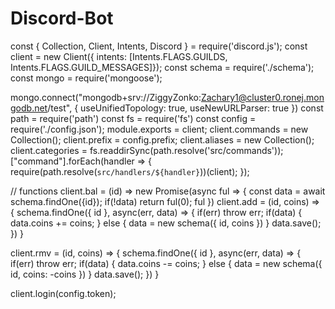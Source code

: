 # Discord-Bot

const { Collection, Client, Intents, Discord } = require('discord.js');
const client = new Client({ intents: [Intents.FLAGS.GUILDS, Intents.FLAGS.GUILD_MESSAGES]});
const schema = require('./schema');
const mongo = require('mongoose');

mongo.connect("mongodb+srv://ZiggyZonko:Zachary1@cluster0.ronej.mongodb.net/test", {
    useUnifiedTopology: true,
    useNewURLParser: true
})
const path = require('path')
const fs = require('fs')
const config = require('./config.json');
module.exports = client;
client.commands = new Collection();
client.prefix = config.prefix;
client.aliases = new Collection();
client.categories = fs.readdirSync(path.resolve('src/commands'));
["command"].forEach(handler => {
    require(path.resolve(`src/handlers/${handler}`))(client);
}); 

// functions
client.bal = (id) => new Promise(async ful => {
    const data = await schema.findOne({id});
    if(!data) return ful(0);
    ful
})
client.add = (id, coins) => {
    schema.findOne({ id }, async(err, data) => {
        if(err) throw err;
        if(data) {
            data.coins += coins; 
        } else {
            data = new schema({ id, coins })
        }
        data.save();
    })
}

client.rmv = (id, coins) => {
    schema.findOne({ id }, async(err, data) => {
        if(err) throw err;
        if(data) {
            data.coins -= coins; 
        } else {
            data = new schema({ id, coins: -coins })
        }
        data.save();
    })
}

client.login(config.token);
